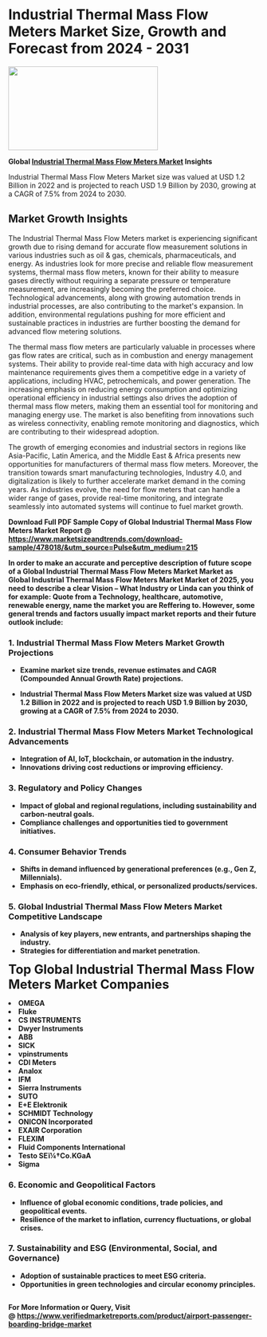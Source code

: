 <H1>Industrial Thermal Mass Flow Meters Market Size, Growth and Forecast from 2024 - 2031</H1><img class="aligncenter size-medium wp-image-584254" src="https://thirdeyenews.in/wp-content/uploads/2024/09/Global-Market-Research-300x168.jpeg" alt="" width="300" height="168" /><p><strong>Global&nbsp;<a href="https://www.marketsizeandtrends.com/download-sample/478018/&amp;utm_source=Pulse&amp;utm_medium=215">Industrial Thermal Mass Flow Meters Market</a> Insights</strong></p><p>Industrial Thermal Mass Flow Meters Market size was valued at USD 1.2 Billion in 2022 and is projected to reach USD 1.9 Billion by 2030, growing at a CAGR of 7.5% from 2024 to 2030.</p><p><h2>Market Growth Insights</h2> <p>The Industrial Thermal Mass Flow Meters market is experiencing significant growth due to rising demand for accurate flow measurement solutions in various industries such as oil & gas, chemicals, pharmaceuticals, and energy. As industries look for more precise and reliable flow measurement systems, thermal mass flow meters, known for their ability to measure gases directly without requiring a separate pressure or temperature measurement, are increasingly becoming the preferred choice. Technological advancements, along with growing automation trends in industrial processes, are also contributing to the market's expansion. In addition, environmental regulations pushing for more efficient and sustainable practices in industries are further boosting the demand for advanced flow metering solutions.</p> <p><strong></strong></p> <p>The thermal mass flow meters are particularly valuable in processes where gas flow rates are critical, such as in combustion and energy management systems. Their ability to provide real-time data with high accuracy and low maintenance requirements gives them a competitive edge in a variety of applications, including HVAC, petrochemicals, and power generation. The increasing emphasis on reducing energy consumption and optimizing operational efficiency in industrial settings also drives the adoption of thermal mass flow meters, making them an essential tool for monitoring and managing energy use. The market is also benefiting from innovations such as wireless connectivity, enabling remote monitoring and diagnostics, which are contributing to their widespread adoption.</p> <p>The growth of emerging economies and industrial sectors in regions like Asia-Pacific, Latin America, and the Middle East & Africa presents new opportunities for manufacturers of thermal mass flow meters. Moreover, the transition towards smart manufacturing technologies, Industry 4.0, and digitalization is likely to further accelerate market demand in the coming years. As industries evolve, the need for flow meters that can handle a wider range of gases, provide real-time monitoring, and integrate seamlessly into automated systems will continue to fuel market growth.</p> <p><strong></p><p><span class=""><strong>Download Full PDF Sample Copy of Global Industrial Thermal Mass Flow Meters Market Report</strong> @ <a href="https://www.marketsizeandtrends.com/download-sample/478018/&amp;utm_source=Pulse&amp;utm_medium=215" target="_blank">https://www.marketsizeandtrends.com/download-sample/478018/&amp;utm_source=Pulse&amp;utm_medium=215</a></span></p><p>In order to make an accurate and perceptive description of future scope of a Global&nbsp;Industrial Thermal Mass Flow Meters Market Market as Global&nbsp;Industrial Thermal Mass Flow Meters Market Market of 2025, you need to describe a clear Vision &ndash; What Industry or Linda can you think of for example: Quote from a Technology, healthcare, automotive, renewable energy, name the market you are Reffering to. However, some general trends and factors usually impact market reports and their future outlook include:</p><h3>1.&nbsp;<strong>Industrial Thermal Mass Flow Meters Market Growth Projections</strong></h3><ul><li>Examine market size trends, revenue estimates and CAGR (Compounded Annual Growth Rate) projections.</li><li><p>Industrial Thermal Mass Flow Meters Market size was valued at USD 1.2 Billion in 2022 and is projected to reach USD 1.9 Billion by 2030, growing at a CAGR of 7.5% from 2024 to 2030.</p></li></ul><h3>2.&nbsp;<strong>Industrial Thermal Mass Flow Meters Market Technological Advancements</strong></h3><ul><li>Integration of AI, IoT, blockchain, or automation in the industry.</li><li>Innovations driving cost reductions or improving efficiency.</li></ul><h3>3.&nbsp;<strong>Regulatory and Policy Changes</strong></h3><ul><li>Impact of global and regional regulations, including sustainability and carbon-neutral goals.</li><li>Compliance challenges and opportunities tied to government initiatives.</li></ul><h3>4.&nbsp;<strong>Consumer Behavior Trends</strong></h3><ul><li>Shifts in demand influenced by generational preferences (e.g., Gen Z, Millennials).</li><li>Emphasis on eco-friendly, ethical, or personalized products/services.</li></ul><h3>5.&nbsp;<strong>Global Industrial Thermal Mass Flow Meters Market Competitive Landscape</strong></h3><ul><li>Analysis of key players, new entrants, and partnerships shaping the industry.</li><li>Strategies for differentiation and market penetration.</li></ul><p data-pm-slice="1 1 []"><span style="color: inherit; font-family: inherit; font-size: 25px;">Top Global Industrial Thermal Mass Flow Meters Market Companies</span></p><div class="" data-test-id=""><p><li>OMEGA</li><li> Fluke</li><li> CS INSTRUMENTS</li><li> Dwyer Instruments</li><li> ABB</li><li> SICK</li><li> vpinstruments</li><li> CDI Meters</li><li> Analox</li><li> IFM</li><li> Sierra Instruments</li><li> SUTO</li><li> E+E Elektronik</li><li> SCHMIDT Technology</li><li> ONICON Incorporated</li><li> EXAIR Corporation</li><li> FLEXIM</li><li> Fluid Components International</li><li> Testo SEï¼†Co.KGaA</li><li> Sigma</li></p></div><h3>6.&nbsp;<strong>Economic and Geopolitical Factors</strong></h3><ul><li>Influence of global economic conditions, trade policies, and geopolitical events.</li><li>Resilience of the market to inflation, currency fluctuations, or global crises.</li></ul><h3>7.&nbsp;<strong>Sustainability and ESG (Environmental, Social, and Governance)</strong></h3><ul><li>Adoption of sustainable practices to meet ESG criteria.</li><li>Opportunities in green technologies and circular economy principles.</li></ul><h2><strong style="font-size: 14px;">For More Information or Query, Visit @&nbsp;</strong><a style="background-color: #ffffff; font-size: 14px;" href="https://www.marketsizeandtrends.com/report/industrial-thermal-mass-flow-meters-market/" target="_blank">https://www.verifiedmarketreports.com/product/airport-passenger-boarding-bridge-market</a></h2>
